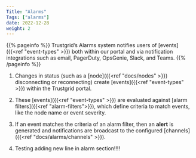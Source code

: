 ```yaml
---
Title: "Alarms"
Tags: ["alarms"]
date: 2022-12-28
weight: 2
---
```


{{% pageinfo %}}
Trustgrid’s Alarms system notifies users of [events]({{<ref "event-types" >}}) both within our portal and via notification integrations such as email, PagerDuty, OpsGenie, Slack, and Teams.
{{% /pageinfo %}}

1. Changes in status (such as a [node]({{<ref "docs/nodes" >}}) disconnecting or reconnecting) create [events]({{<ref "event-types" >}}) within the Trustgrid portal.

1. These [events]({{<ref "event-types" >}}) are evaluated against [alarm filters]({{<ref "alarm-filters">}}), which define criteria to match events, like the node name or event severity.

1. If an event matches the criteria of an alarm filter, then an **alert** is generated and notifications are broadcast to the configured [channels]({{<ref "docs/alarms/channels" >}}).

1. Testing adding new line in alarm section!!!!
